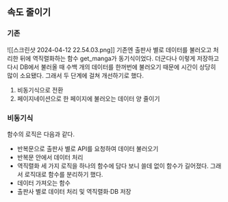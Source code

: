 ## 속도 줄이기
### 기존
![[스크린샷 2024-04-12 22.54.03.png]]
기존엔 출판사 별로 데이터를 불러오고 처리한 뒤에 역직렬화하는 함수 get_manga가 동기식이었다. 더군다나 이렇게 저장하고 다시 DB에서 불러올 때 수백 개의 데이터를 한꺼번에 불러오기 때문에 시간이 상당히 많이 소요됐다.
그래서 두 단계에 걸쳐 개선하기로 했다.
1. 비동기식으로 전환
2. 페이지네이션으로 한 페이지에 불러오는 데이터 양 줄이기
### 비동기식
함수의 로직은 다음과 같다.
* 반복문으로 출판사 별로 API를 요청하여 데이터 불러오기
* 반복문 안에서 데이터 처리
* 역직렬화
세 가지 로직을 하나의 함수에 담다 보니 쓸데 없이 함수가 길어졌다. 그래서 로직대로 함수를 분리하기 했다.
* 데이터 가져오는 함수
* 출판사 별로 데이터 처리 및 역직렬화·DB 저장